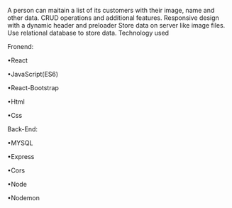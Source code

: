 
A person can maitain a list of its customers with their image, name and other data.
CRUD operations and additional features.
Responsive design with a dynamic header and preloader
Store data on server like image files.
Use relational database to store data.
Technology used

Fronend:

•React

•JavaScript(ES6)

•React-Bootstrap

•Html

•Css



Back-End:

•MYSQL

•Express

•Cors

•Node

•Nodemon

